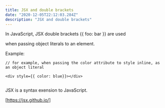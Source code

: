 ```yaml
---
title: JSX and double brackets
date: "2020-12-05T22:12:03.284Z"
description: "JSX and double brackets"
---
```



In JavaScript, JSX double brackets {{ foo: bar }} are used 

when passing object literals to an element.


Example: 

```
// for example, when passing the color attribute to style inline, as an object literal

<div style={{ color: blue}}></div>


```


JSX is a syntax exension to JavaScript.


[https://jsx.github.io/]